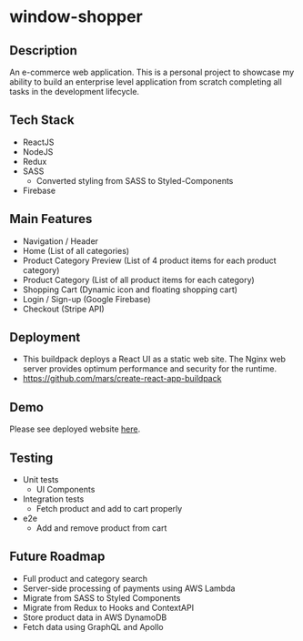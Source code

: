 # window-shopper

## Description
An e-commerce web application. This is a personal project to showcase my ability to build an enterprise level application from scratch completing all tasks in the development lifecycle.


## Tech Stack
- ReactJS
- NodeJS
- Redux
- SASS
  -   Converted styling from SASS to Styled-Components
- Firebase

## Main Features
- Navigation / Header
- Home (List of all categories)
- Product Category Preview (List of 4 product items for each product category)
- Product Category (List of all product items for each category)
- Shopping Cart (Dynamic icon and floating shopping cart)
- Login / Sign-up (Google Firebase)
- Checkout (Stripe API)


## Deployment
- This buildpack deploys a React UI as a static web site. The Nginx web server provides optimum performance and security for the runtime.
- https://github.com/mars/create-react-app-buildpack

## Demo
Please see deployed website [here](https://window-shopper-live.herokuapp.com/).


## Testing
- Unit tests
  - UI Components
- Integration tests
  - Fetch product and add to cart properly
- e2e
  - Add and remove product from cart



## Future Roadmap
- Full product and category search
- Server-side processing of payments using AWS Lambda
- Migrate from SASS to Styled Components
- Migrate from Redux to Hooks and ContextAPI
- Store product data in AWS DynamoDB
- Fetch data using GraphQL and Apollo
